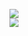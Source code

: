 [![](https://img.shields.io/badge/Made%20With-Github%20Spray-lightgrey.svg?style=for-the-badge&logo=github)](https://github.com/Annihil/github-spray#1068)  
[![](https://i.imgur.com/2DrTn0Z.gif)](https://github.com/Annihil/github-spray)